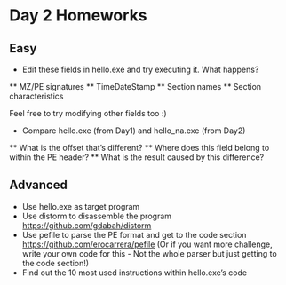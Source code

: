 # Day 2 Homeworks

## Easy 

* Edit these fields in hello.exe and try executing it. What happens?

** MZ/PE signatures 
** TimeDateStamp
** Section names
** Section characteristics

Feel free to try modifying other fields too :)

* Compare hello.exe (from Day1) and hello_na.exe (from Day2)

** What is the offset that’s different?
** Where does this field belong to within the PE header? 
** What is the result caused by this difference?


## Advanced

* Use hello.exe as target program
* Use distorm to disassemble the program
https://github.com/gdabah/distorm
* Use pefile to parse the PE format and get to the code section
https://github.com/erocarrera/pefile
(Or if you want more challenge, write your own code for this - Not the whole parser but just getting to the code section!)
* Find out the 10 most used instructions within hello.exe’s code

